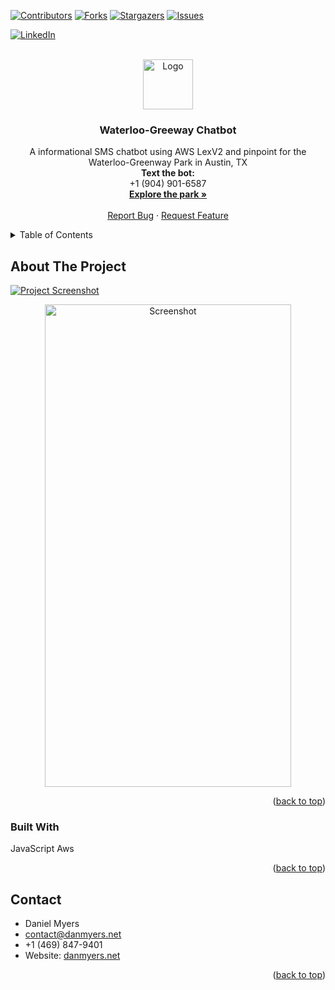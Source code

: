 <!-- Improved compatibility of back to top link: See: https://github.com/othneildrew/Best-README-Template/pull/73 -->
<a name="readme-top"></a>
<!--<!-- Improved compatibility of back to top link: See: https://github.com/othneildrew/Best-README-Template/pull/73 -->
<a name="readme-top"></a>
<!--
*** Thanks for checking out the Best-README-Template. If you have a suggestion
*** that would make this better, please fork the repo and create a pull request
*** or simply open an issue with the tag "enhancement".
*** Don't forget to give the project a star!
*** Thanks again! Now go create something AMAZING! :D
-->



<!-- PROJECT SHIELDS -->
<!--
*** I'm using markdown "reference style" links for readability.
*** Reference links are enclosed in brackets [ ] instead of parentheses ( ).
*** See the bottom of this document for the declaration of the reference variables
*** for contributors-url, forks-url, etc. This is an optional, concise syntax you may use.
*** https://www.markdownguide.org/basic-syntax/#reference-style-links
-->
[![Contributors][contributors-shield]][contributors-url]
[![Forks][forks-shield]][forks-url]
[![Stargazers][stars-shield]][stars-url]
[![Issues][issues-shield]][issues-url]
<!--[![MIT License][license-shield]][license-url]-->
[![LinkedIn][linkedin-shield]][linkedin-url]



<!-- PROJECT LOGO -->
<br />
<div align="center">
  <a href="https://github.com/Colloke/WaterlooGreenwayChatbot">
	<img src="https://raw.githubusercontent.com/Colloke/danmyers.net/main/src/Assets/logo.png" alt="Logo" width="80" height="80">
  </a>

<h3 align="center">Waterloo-Greeway Chatbot</h3>

  <p align="center">
	A informational SMS chatbot using AWS LexV2 and pinpoint for the Waterloo-Greenway Park in Austin, TX
	<br />
	<strong>Text the bot:</strong>
	<br />
	+1 (904) 901-6587
	<br />
	<a href="https://waterloogreenway.org"><strong>Explore the park »</strong></a>
	<br />
	<br />
	<!--<a href="https://github.com/Colloke/WaterlooGreenwayChatbot">View Dev Build</a>
	·-->
	<a href="https://github.com/Colloke/danmyers.net/issues">Report Bug</a>
	·
	<a href="https://github.com/Colloke/danmyers.net/issues">Request Feature</a>
  </p>
</div>



<!-- TABLE OF CONTENTS -->
<details>
  <summary>Table of Contents</summary>
  <ol>
	<li>
  	<a href="#about-the-project">About The Project</a>
  	<ul>
    	<li><a href="#built-with">Built With</a></li>
  	</ul>
	</li>
	<!--<li>
  	<a href="#getting-started">Getting Started</a>
  	<ul>
    	<li><a href="#prerequisites">Prerequisites</a></li>
    	<li><a href="#installation">Installation</a></li>
  	</ul>
	</li>
	<li><a href="#usage">Usage</a></li>
	<li><a href="#roadmap">Roadmap</a></li>
	<li><a href="#contributing">Contributing</a></li>
	<li><a href="#license">License</a></li>-->
	<li><a href="#contact">Contact</a></li>
	<!--<li><a href="#acknowledgments">Acknowledgments</a></li>-->
  </ol>
</details>



<!-- ABOUT THE PROJECT -->
## About The Project
[![Project Screenshot][product-screenshot]]()
<div align="center">
  <a href="https://raw.githubusercontent.com/Colloke/WaterlooGreenwayChatbot/main/Photo-credit-Waterloo-Greenway-Conservancy-1.jpg?token=GHSAT0AAAAAAB4TCGOT7HMW52SGCH7S3B3MY5QTJCA">
	<img src="https://raw.githubusercontent.com/Colloke/WaterlooGreenwayChatbot/main/IMG_1422.jpg?token=GHSAT0AAAAAAB4TCGOT3BD7D6RJ3GCEJ35QY5QX4DA" alt="Screenshot" width="394" height="772">
  </a>
</div>
<!--Here's a blank template to get started: To avoid retyping too much info. Do a search and replace with your text editor for the following: `Colloke`, `danmyers.net`, `twitter_handle`, `linkedin_username`, `email_client`, `email`, `project_title`, `project_description`-->

<p align="right">(<a href="#readme-top">back to top</a>)</p>



### Built With
JavaScript
Aws
<!--
* [![Next][Next.js]][Next-url]
* [![React][React.js]][React-url]
* [![Vue][Vue.js]][Vue-url]
* [![Angular][Angular.io]][Angular-url]
* [![Svelte][Svelte.dev]][Svelte-url]
* [![Laravel][Laravel.com]][Laravel-url]
* [![Bootstrap][Bootstrap.com]][Bootstrap-url]
* [![JQuery][JQuery.com]][JQuery-url]-->

<p align="right">(<a href="#readme-top">back to top</a>)</p>



<!-- GETTING STARTED
## Getting Started

This is an example of how you may give instructions on setting up your project locally.
To get a local copy up and running follow these simple example steps.

### Prerequisites

This is an example of how to list things you need to use the software and how to install them.
* npm
  ```sh
  npm install npm@latest -g
  ```

### Installation

1. Get a free API Key at [https://example.com](https://example.com)
2. Clone the repo
   ```sh
   git clone https://github.com/Colloke/danmyers.net.git
   ```
3. Install NPM packages
   ```sh
   npm install
   ```
4. Enter your API in `config.js`
   ```js
   const API_KEY = 'ENTER YOUR API';
   ```

<p align="right">(<a href="#readme-top">back to top</a>)</p>
-->


<!-- USAGE EXAMPLES
## Usage

Use this space to show useful examples of how a project can be used. Additional screenshots, code examples and demos work well in this space. You may also link to more resources.

_For more examples, please refer to the [Documentation](https://example.com)_

<p align="right">(<a href="#readme-top">back to top</a>)</p>
-->


<!-- ROADMAP
## Roadmap

- [ ] Feature 1
- [ ] Feature 2
- [ ] Feature 3
	- [ ] Nested Feature

See the [open issues](https://github.com/Colloke/danmyers.net/issues) for a full list of proposed features (and known issues).

<p align="right">(<a href="#readme-top">back to top</a>)</p>
-->


<!-- CONTRIBUTING
## Contributing

Contributions are what make the open source community such an amazing place to learn, inspire, and create. Any contributions you make are **greatly appreciated**.

If you have a suggestion that would make this better, please fork the repo and create a pull request. You can also simply open an issue with the tag "enhancement".
Don't forget to give the project a star! Thanks again!

1. Fork the Project
2. Create your Feature Branch (`git checkout -b feature/AmazingFeature`)
3. Commit your Changes (`git commit -m 'Add some AmazingFeature'`)
4. Push to the Branch (`git push origin feature/AmazingFeature`)
5. Open a Pull Request

<p align="right">(<a href="#readme-top">back to top</a>)</p>
-->


<!-- LICENSE
## License

No License

<p align="right">(<a href="#readme-top">back to top</a>)</p>-->



<!-- CONTACT -->
## Contact

- Daniel Myers
- contact@danmyers.net
- +1 (469) 847-9401
- Website: [danmyers.net](https://www.Danmyers.net)

<p align="right">(<a href="#readme-top">back to top</a>)</p>



<!-- ACKNOWLEDGMENTS 
## Acknowledgments

* []()
* []()
* []()

<p align="right">(<a href="#readme-top">back to top</a>)</p>
-->


<!-- MARKDOWN LINKS & IMAGES -->
<!-- https://www.markdownguide.org/basic-syntax/#reference-style-links -->
[contributors-shield]: https://img.shields.io/github/contributors/Colloke/danmyers.net.svg?style=for-the-badge
[contributors-url]: https://github.com/Colloke/danmyers.net/graphs/contributors
[forks-shield]: https://img.shields.io/github/forks/Colloke/danmyers.net.svg?style=for-the-badge
[forks-url]: https://github.com/Colloke/danmyers.net/network/members
[stars-shield]: https://img.shields.io/github/stars/Colloke/danmyers.net.svg?style=for-the-badge
[stars-url]: https://github.com/Colloke/danmyers.net/stargazers
[issues-shield]: https://img.shields.io/github/issues/Colloke/danmyers.net.svg?style=for-the-badge
[issues-url]: https://github.com/Colloke/danmyers.net/issues
[license-shield]: https://img.shields.io/github/license/Colloke/danmyers.net.svg?style=for-the-badge
[license-url]: https://github.com/Colloke/danmyers.net/blob/master/LICENSE.txt
[linkedin-shield]: https://img.shields.io/badge/-LinkedIn-black.svg?style=for-the-badge&logo=linkedin&colorB=555
[linkedin-url]: https://linkedin.com/in/danpmyers
[product-screenshot]: images/screenshot.png
[Next.js]: https://img.shields.io/badge/next.js-000000?style=for-the-badge&logo=nextdotjs&logoColor=white
[Next-url]: https://nextjs.org/
[React.js]: https://img.shields.io/badge/React-20232A?style=for-the-badge&logo=react&logoColor=61DAFB
[React-url]: https://reactjs.org/
[Vue.js]: https://img.shields.io/badge/Vue.js-35495E?style=for-the-badge&logo=vuedotjs&logoColor=4FC08D
[Vue-url]: https://vuejs.org/
[Angular.io]: https://img.shields.io/badge/Angular-DD0031?style=for-the-badge&logo=angular&logoColor=white
[Angular-url]: https://angular.io/
[Svelte.dev]: https://img.shields.io/badge/Svelte-4A4A55?style=for-the-badge&logo=svelte&logoColor=FF3E00
[Svelte-url]: https://svelte.dev/
[Laravel.com]: https://img.shields.io/badge/Laravel-FF2D20?style=for-the-badge&logo=laravel&logoColor=white
[Laravel-url]: https://laravel.com
[Bootstrap.com]: https://img.shields.io/badge/Bootstrap-563D7C?style=for-the-badge&logo=bootstrap&logoColor=white
[Bootstrap-url]: https://getbootstrap.com
[JQuery.com]: https://img.shields.io/badge/jQuery-0769AD?style=for-the-badge&logo=jquery&logoColor=white
[JQuery-url]: https://jquery.com
